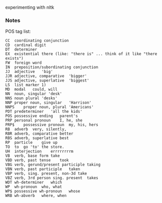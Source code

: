 experimenting with nltk 

### Notes

POS tag list:

    CC	coordinating conjunction
    CD	cardinal digit
    DT	determiner
    EX	existential there (like: "there is" ... think of it like "there exists")
    FW	foreign word
    IN	preposition/subordinating conjunction
    JJ	adjective	'big'
    JJR	adjective, comparative	'bigger'
    JJS	adjective, superlative	'biggest'
    LS	list marker	1)
    MD	modal	could, will
    NN	noun, singular 'desk'
    NNS	noun plural	'desks'
    NNP	proper noun, singular	'Harrison'
    NNPS	proper noun, plural	'Americans'
    PDT	predeterminer	'all the kids'
    POS	possessive ending	parent's
    PRP	personal pronoun	I, he, she
    PRP$	possessive pronoun	my, his, hers
    RB	adverb	very, silently,
    RBR	adverb, comparative	better
    RBS	adverb, superlative	best
    RP	particle	give up
    TO	to	go 'to' the store.
    UH	interjection	errrrrrrrm
    VB	verb, base form	take
    VBD	verb, past tense	took
    VBG	verb, gerund/present participle	taking
    VBN	verb, past participle	taken
    VBP	verb, sing. present, non-3d	take
    VBZ	verb, 3rd person sing. present	takes
    WDT	wh-determiner	which
    WP	wh-pronoun	who, what
    WP$	possessive wh-pronoun	whose
    WRB	wh-abverb	where, when
